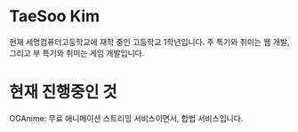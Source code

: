 # TaeSoo Kim 
현재 세명컴퓨터고등학교에 재학 중인 고등학교 1학년입니다.
주 특기와 취미는 웹 개발, 그리고 부 특기와 취미는 게임 개발입니다.

# 현재 진행중인 것
OGAnime: 무료 애니메이션 스트리밍 서비스이면서, 합법 서비스입니다.
